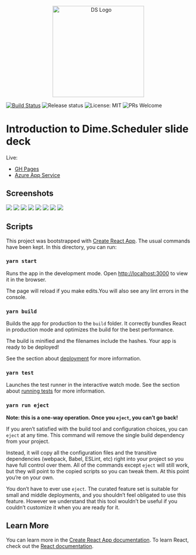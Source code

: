 <p align="center"><img src="assets/ds.png?raw=true" alt="DS Logo" height="250"></p>

[![Build Status](https://dev.azure.com/dimenicsbe/Dime/_apis/build/status/dimenics.ds-introduction?branchName=master)](https://dev.azure.com/dimenicsbe/Dime/_build/latest?definitionId=188&branchName=master) ![Release status](https://vsrm.dev.azure.com/dimenicsbe/_apis/public/Release/badge/3faeaf76-379c-4e0d-9078-1d71ee186ba5/2/2) ![License: MIT](https://img.shields.io/badge/License-MIT-blue.svg) ![PRs Welcome](https://img.shields.io/badge/PRs-welcome-brightgreen.svg?style=flat-square)

# Introduction to Dime.Scheduler slide deck

Live:
- [GH Pages](https://dimenics.github.io/ds-introduction/)
- [Azure App Service](https://dimeschedulerintroduction.azurewebsites.net/)

## Screenshots

![](assets/slide1.png)
![](assets/slide2.png)
![](assets/slide3.png)
![](assets/slide4.png)
![](assets/slide5.png)
![](assets/slide6.png)
![](assets/slide7.png)
![](assets/slide8.png)

## Scripts

This project was bootstrapped with [Create React App](https://github.com/facebook/create-react-app). 
The usual commands have been kept. In this directory, you can run:

### `yarn start`

Runs the app in the development mode. Open [http://localhost:3000](http://localhost:3000) to view it in the browser.

The page will reload if you make edits.You will also see any lint errors in the console.

### `yarn build`

Builds the app for production to the `build` folder.
It correctly bundles React in production mode and optimizes the build for the best performance.

The build is minified and the filenames include the hashes.
Your app is ready to be deployed!

See the section about [deployment](https://facebook.github.io/create-react-app/docs/deployment) for more information.

### `yarn test`

Launches the test runner in the interactive watch mode.
See the section about [running tests](https://facebook.github.io/create-react-app/docs/running-tests) for more information.

### `yarn run eject`

**Note: this is a one-way operation. Once you `eject`, you can’t go back!**

If you aren’t satisfied with the build tool and configuration choices, you can `eject` at any time. This command will remove the single build dependency from your project.

Instead, it will copy all the configuration files and the transitive dependencies (webpack, Babel, ESLint, etc) right into your project so you have full control over them. All of the commands except `eject` will still work, but they will point to the copied scripts so you can tweak them. At this point you’re on your own.

You don’t have to ever use `eject`. The curated feature set is suitable for small and middle deployments, and you shouldn’t feel obligated to use this feature. However we understand that this tool wouldn’t be useful if you couldn’t customize it when you are ready for it.

## Learn More

You can learn more in the [Create React App documentation](https://facebook.github.io/create-react-app/docs/getting-started).
To learn React, check out the [React documentation](https://reactjs.org/).
